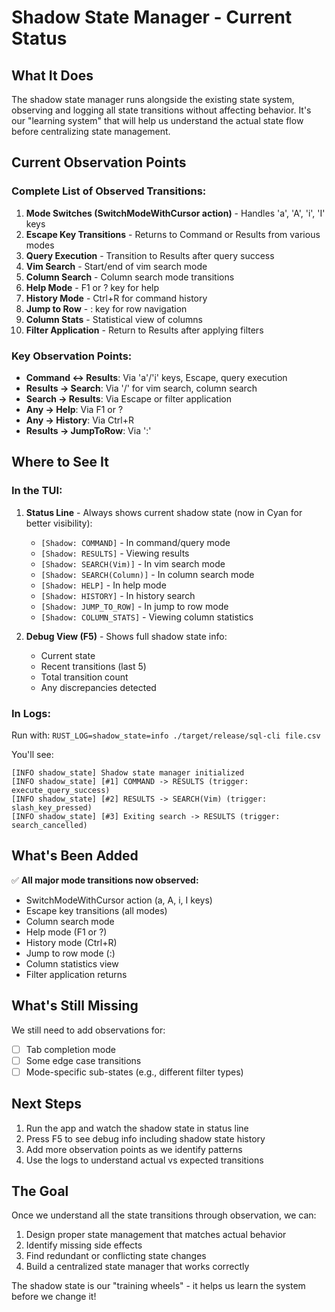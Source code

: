 # Shadow State Manager - Current Status

## What It Does

The shadow state manager runs alongside the existing state system, observing and logging all state transitions without affecting behavior. It's our "learning system" that will help us understand the actual state flow before centralizing state management.

## Current Observation Points

### Complete List of Observed Transitions:

1. **Mode Switches (SwitchModeWithCursor action)** - Handles 'a', 'A', 'i', 'I' keys
2. **Escape Key Transitions** - Returns to Command or Results from various modes
3. **Query Execution** - Transition to Results after query success
4. **Vim Search** - Start/end of vim search mode
5. **Column Search** - Column search mode transitions
6. **Help Mode** - F1 or ? key for help
7. **History Mode** - Ctrl+R for command history
8. **Jump to Row** - : key for row navigation
9. **Column Stats** - Statistical view of columns
10. **Filter Application** - Return to Results after applying filters

### Key Observation Points:

- **Command ↔ Results**: Via 'a'/'i' keys, Escape, query execution
- **Results → Search**: Via '/' for vim search, column search
- **Search → Results**: Via Escape or filter application
- **Any → Help**: Via F1 or ?
- **Any → History**: Via Ctrl+R
- **Results → JumpToRow**: Via ':'

## Where to See It

### In the TUI:

1. **Status Line** - Always shows current shadow state (now in Cyan for better visibility):
   - `[Shadow: COMMAND]` - In command/query mode
   - `[Shadow: RESULTS]` - Viewing results
   - `[Shadow: SEARCH(Vim)]` - In vim search mode
   - `[Shadow: SEARCH(Column)]` - In column search mode
   - `[Shadow: HELP]` - In help mode
   - `[Shadow: HISTORY]` - In history search
   - `[Shadow: JUMP_TO_ROW]` - In jump to row mode
   - `[Shadow: COLUMN_STATS]` - Viewing column statistics

2. **Debug View (F5)** - Shows full shadow state info:
   - Current state
   - Recent transitions (last 5)
   - Total transition count
   - Any discrepancies detected

### In Logs:

Run with: `RUST_LOG=shadow_state=info ./target/release/sql-cli file.csv`

You'll see:
```
[INFO shadow_state] Shadow state manager initialized
[INFO shadow_state] [#1] COMMAND -> RESULTS (trigger: execute_query_success)
[INFO shadow_state] [#2] RESULTS -> SEARCH(Vim) (trigger: slash_key_pressed)
[INFO shadow_state] [#3] Exiting search -> RESULTS (trigger: search_cancelled)
```

## What's Been Added

✅ **All major mode transitions now observed:**
- SwitchModeWithCursor action (a, A, i, I keys)
- Escape key transitions (all modes)
- Column search mode
- Help mode (F1 or ?)
- History mode (Ctrl+R)
- Jump to row mode (:)
- Column statistics view
- Filter application returns

## What's Still Missing

We still need to add observations for:
- [ ] Tab completion mode
- [ ] Some edge case transitions
- [ ] Mode-specific sub-states (e.g., different filter types)

## Next Steps

1. Run the app and watch the shadow state in status line
2. Press F5 to see debug info including shadow state history
3. Add more observation points as we identify patterns
4. Use the logs to understand actual vs expected transitions

## The Goal

Once we understand all the state transitions through observation, we can:
1. Design proper state management that matches actual behavior
2. Identify missing side effects
3. Find redundant or conflicting state changes
4. Build a centralized state manager that works correctly

The shadow state is our "training wheels" - it helps us learn the system before we change it!